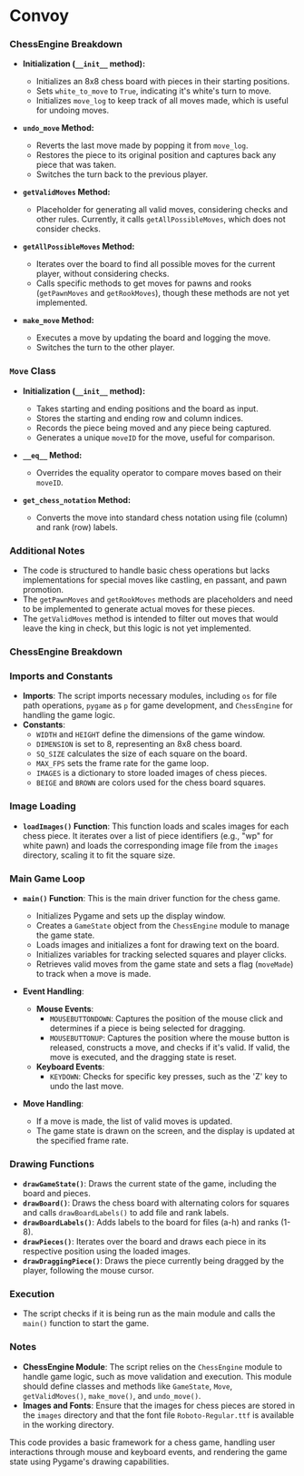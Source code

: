 # Convoy 

### ChessEngine Breakdown
- **Initialization (`__init__` method):** 
  - Initializes an 8x8 chess board with pieces in their starting positions.
  - Sets `white_to_move` to `True`, indicating it's white's turn to move.
  - Initializes `move_log` to keep track of all moves made, which is useful for undoing moves.

- **`undo_move` Method:**
  - Reverts the last move made by popping it from `move_log`.
  - Restores the piece to its original position and captures back any piece that was taken.
  - Switches the turn back to the previous player.

- **`getValidMoves` Method:**
  - Placeholder for generating all valid moves, considering checks and other rules. Currently, it calls `getAllPossibleMoves`, which does not consider checks.

- **`getAllPossibleMoves` Method:**
  - Iterates over the board to find all possible moves for the current player, without considering checks.
  - Calls specific methods to get moves for pawns and rooks (`getPawnMoves` and `getRookMoves`), though these methods are not yet implemented.

- **`make_move` Method:**
  - Executes a move by updating the board and logging the move.
  - Switches the turn to the other player.

### `Move` Class
- **Initialization (`__init__` method):**
  - Takes starting and ending positions and the board as input.
  - Stores the starting and ending row and column indices.
  - Records the piece being moved and any piece being captured.
  - Generates a unique `moveID` for the move, useful for comparison.

- **`__eq__` Method:**
  - Overrides the equality operator to compare moves based on their `moveID`.

- **`get_chess_notation` Method:**
  - Converts the move into standard chess notation using file (column) and rank (row) labels.

### Additional Notes
- The code is structured to handle basic chess operations but lacks implementations for special moves like castling, en passant, and pawn promotion.
- The `getPawnMoves` and `getRookMoves` methods are placeholders and need to be implemented to generate actual moves for these pieces.
- The `getValidMoves` method is intended to filter out moves that would leave the king in check, but this logic is not yet implemented.

### ChessEngine Breakdown 

### Imports and Constants
- **Imports**: The script imports necessary modules, including `os` for file path operations, `pygame` as `p` for game development, and `ChessEngine` for handling the game logic.
- **Constants**: 
  - `WIDTH` and `HEIGHT` define the dimensions of the game window.
  - `DIMENSION` is set to 8, representing an 8x8 chess board.
  - `SQ_SIZE` calculates the size of each square on the board.
  - `MAX_FPS` sets the frame rate for the game loop.
  - `IMAGES` is a dictionary to store loaded images of chess pieces.
  - `BEIGE` and `BROWN` are colors used for the chess board squares.

### Image Loading
- **`loadImages()` Function**: This function loads and scales images for each chess piece. It iterates over a list of piece identifiers (e.g., "wp" for white pawn) and loads the corresponding image file from the `images` directory, scaling it to fit the square size.

### Main Game Loop
- **`main()` Function**: This is the main driver function for the chess game.
  - Initializes Pygame and sets up the display window.
  - Creates a `GameState` object from the `ChessEngine` module to manage the game state.
  - Loads images and initializes a font for drawing text on the board.
  - Initializes variables for tracking selected squares and player clicks.
  - Retrieves valid moves from the game state and sets a flag (`moveMade`) to track when a move is made.

- **Event Handling**:
  - **Mouse Events**:
    - `MOUSEBUTTONDOWN`: Captures the position of the mouse click and determines if a piece is being selected for dragging.
    - `MOUSEBUTTONUP`: Captures the position where the mouse button is released, constructs a move, and checks if it's valid. If valid, the move is executed, and the dragging state is reset.
  - **Keyboard Events**:
    - `KEYDOWN`: Checks for specific key presses, such as the 'Z' key to undo the last move.

- **Move Handling**:
  - If a move is made, the list of valid moves is updated.
  - The game state is drawn on the screen, and the display is updated at the specified frame rate.

### Drawing Functions
- **`drawGameState()`**: Draws the current state of the game, including the board and pieces.
- **`drawBoard()`**: Draws the chess board with alternating colors for squares and calls `drawBoardLabels()` to add file and rank labels.
- **`drawBoardLabels()`**: Adds labels to the board for files (a-h) and ranks (1-8).
- **`drawPieces()`**: Iterates over the board and draws each piece in its respective position using the loaded images.
- **`drawDraggingPiece()`**: Draws the piece currently being dragged by the player, following the mouse cursor.

### Execution
- The script checks if it is being run as the main module and calls the `main()` function to start the game.

### Notes
- **ChessEngine Module**: The script relies on the `ChessEngine` module to handle game logic, such as move validation and execution. This module should define classes and methods like `GameState`, `Move`, `getValidMoves()`, `make_move()`, and `undo_move()`.
- **Images and Fonts**: Ensure that the images for chess pieces are stored in the `images` directory and that the font file `Roboto-Regular.ttf` is available in the working directory.

This code provides a basic framework for a chess game, handling user interactions through mouse and keyboard events, and rendering the game state using Pygame's drawing capabilities.

